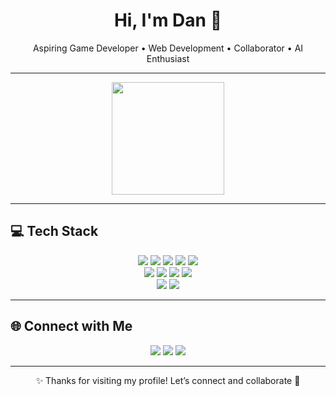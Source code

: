 <h1 align="center">Hi, I'm Dan 👋</h1>

<p align="center">
   Aspiring Game Developer • Web Development • Collaborator • AI Enthusiast
</p>

---

<div align="center">

  <img src="https://github-readme-stats.vercel.app/api?username=dlbarretto&theme=tokyonight&hide_border=false&include_all_commits=true&count_private=true" height="180px"/>

</div>

---

## 💻 Tech Stack  

<div align="center">

<img src="https://img.shields.io/badge/Python-3670A0?style=for-the-badge-square&logo=python&logoColor=ffdd54"/> 
<img src="https://img.shields.io/badge/JavaScript-323330?style=for-the-badge-square&logo=javascript&logoColor=F7DF1E"/> 
<img src="https://img.shields.io/badge/Java-ED8B00?style=for-the-badge-square&logo=openjdk&logoColor=white"/> 
<img src="https://img.shields.io/badge/HTML5-E34F26?style=for-the-badge-square&logo=html5&logoColor=white"/> 
<img src="https://img.shields.io/badge/C++-00599C?style=for-the-badge-square&logo=c%2B%2B&logoColor=white"/>  
<br>
<img src="https://img.shields.io/badge/Adobe%20Photoshop-31A8FF?style=for-the-badge-square&logo=adobe%20photoshop&logoColor=white"/> 
<img src="https://img.shields.io/badge/Adobe%20Illustrator-FF9A00?style=for-the-badge-square&logo=adobe%20illustrator&logoColor=white"/> 
<img src="https://img.shields.io/badge/After%20Effects-9999FF?style=for-the-badge-square&logo=adobe%20after%20effects&logoColor=white"/> 
<img src="https://img.shields.io/badge/Figma-F24E1E?style=for-the-badge-square&logo=figma&logoColor=white"/>  
<br>
<img src="https://img.shields.io/badge/Canva-00C4CC?style=for-the-badge-square&logo=canva&logoColor=white"/> 
<img src="https://img.shields.io/badge/Cisco-049fd9?style=for-the-badge-square&logo=cisco&logoColor=black"/>  

</div>

---

## 🌐 Connect with Me  

<div align="center">
  <a href="https://facebook.com/"><img src="https://img.shields.io/badge/Facebook-1877F2?style=for-the-badge-square&logo=facebook&logoColor=white"/></a>
  <a href="https://linkedin.com/"><img src="https://img.shields.io/badge/LinkedIn-0A66C2?style=for-the-badge-square&logo=linkedin&logoColor=white"/></a>
  <a href="https://instagram.com/"><img src="https://img.shields.io/badge/Instagram-E4405F?style=for-the-badge-square&logo=instagram&logoColor=white"/></a>
</div>

---

<p align="center">✨ Thanks for visiting my profile! Let’s connect and collaborate 🚀</p>
